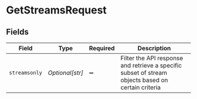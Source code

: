 # GetStreamsRequest


## Fields

| Field                                                                                              | Type                                                                                               | Required                                                                                           | Description                                                                                        |
| -------------------------------------------------------------------------------------------------- | -------------------------------------------------------------------------------------------------- | -------------------------------------------------------------------------------------------------- | -------------------------------------------------------------------------------------------------- |
| `streamsonly`                                                                                      | *Optional[str]*                                                                                    | :heavy_minus_sign:                                                                                 | Filter the API response and retrieve a specific subset of stream objects based on certain criteria |
